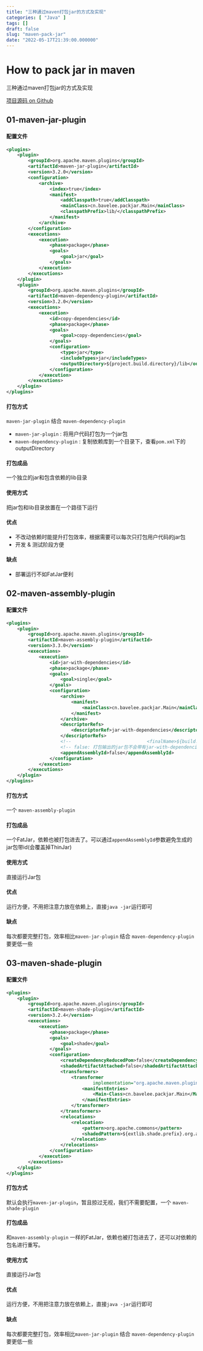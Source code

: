 ```yaml
---
title: "三种通过maven打包jar的方式及实现"
categories: [ "Java" ]
tags: []
draft: false
slug: "maven-pack-jar"
date: "2022-05-17T21:39:00.000000"
---
```


# How to pack jar in maven

三种通过maven打包jar的方式及实现

[项目源码 on Github](https://github.com/bavelee/How-to-pack-jar-in-maven)

## 01-maven-jar-plugin

#### 配置文件

```xml
<plugins>
    <plugin>
        <groupId>org.apache.maven.plugins</groupId>
        <artifactId>maven-jar-plugin</artifactId>
        <version>3.2.0</version>
        <configuration>
            <archive>
                <index>true</index>
                <manifest>
                    <addClasspath>true</addClasspath>
                    <mainClass>cn.bavelee.packjar.Main</mainClass>
                    <classpathPrefix>lib/</classpathPrefix>
                </manifest>
            </archive>
        </configuration>
        <executions>
            <execution>
                <phase>package</phase>
                <goals>
                    <goal>jar</goal>
                </goals>
            </execution>
        </executions>
    </plugin>
    <plugin>
        <groupId>org.apache.maven.plugins</groupId>
        <artifactId>maven-dependency-plugin</artifactId>
        <version>3.2.0</version>
        <executions>
            <execution>
                <id>copy-dependencies</id>
                <phase>package</phase>
                <goals>
                    <goal>copy-dependencies</goal>
                </goals>
                <configuration>
                    <type>jar</type>
                    <includeTypes>jar</includeTypes>
                    <outputDirectory>${project.build.directory}/lib</outputDirectory>
                </configuration>
            </execution>
        </executions>
    </plugin>
</plugins>
```

#### 打包方式

`maven-jar-plugin` 结合 `maven-dependency-plugin`

- `maven-jar-plugin` : 将用户代码打包为一个jar包
- `maven-dependency-plugin` : 复制依赖库到一个目录下，查看`pom.xml`下的outputDirectory

#### 打包成品

一个独立的jar和包含依赖的lib目录

#### 使用方式

把jar包和lib目录放置在一个路径下运行

#### 优点

- 不改动依赖时能提升打包效率，根据需要可以每次只打包用户代码的jar包
- 开发 & 测试阶段方便

#### 缺点

- 部署运行不如FatJar便利

## 02-maven-assembly-plugin

#### 配置文件

```xml
<plugins>
    <plugin>
        <groupId>org.apache.maven.plugins</groupId>
        <artifactId>maven-assembly-plugin</artifactId>
        <version>3.3.0</version>
        <executions>
            <execution>
                <id>jar-with-dependencies</id>
                <phase>package</phase>
                <goals>
                    <goal>single</goal>
                </goals>
                <configuration>
                    <archive>
                        <manifest>
                            <mainClass>cn.bavelee.packjar.Main</mainClass>
                        </manifest>
                    </archive>
                    <descriptorRefs>
                        <descriptorRef>jar-with-dependencies</descriptorRef>
                    </descriptorRefs>
                    <!--                            <finalName>${build.finalName}</finalName>-->
                    <!-- false: 打包输出的jar包不会带有jar-with-dependencies后缀 -->
                    <appendAssemblyId>false</appendAssemblyId>
                </configuration>
            </execution>
        </executions>
    </plugin>
</plugins>
```

#### 打包方式

一个 `maven-assembly-plugin`

#### 打包成品

一个FatJar，依赖也被打包进去了。可以通过`appendAssemblyId`参数避免生成的jar包带id(会覆盖掉ThinJar)

#### 使用方式

直接运行Jar包

#### 优点

运行方便，不用把注意力放在依赖上，直接`java -jar`运行即可

#### 缺点

每次都要完整打包，效率相比`maven-jar-plugin` 结合 `maven-dependency-plugin`要更低一些

## 03-maven-shade-plugin

#### 配置文件

```xml
<plugins>
    <plugin>
        <groupId>org.apache.maven.plugins</groupId>
        <artifactId>maven-shade-plugin</artifactId>
        <version>3.2.4</version>
        <executions>
            <execution>
                <phase>package</phase>
                <goals>
                    <goal>shade</goal>
                </goals>
                <configuration>
                    <createDependencyReducedPom>false</createDependencyReducedPom>
                    <shadedArtifactAttached>false</shadedArtifactAttached>
                    <transformers>
                        <transformer
                                implementation="org.apache.maven.plugins.shade.resource.ManifestResourceTransformer">
                            <manifestEntries>
                                <Main-Class>cn.bavelee.packjar.Main</Main-Class>
                            </manifestEntries>
                        </transformer>
                    </transformers>
                    <relocations>
                        <relocation>
                            <pattern>org.apache.commons</pattern>
                            <shadedPattern>${extlib.shade.prefix}.org.apache.commons</shadedPattern>
                        </relocation>
                    </relocations>
                </configuration>
            </execution>
        </executions>
    </plugin>
</plugins>
```

#### 打包方式

默认会执行`maven-jar-plugin`，暂且掠过无视，我们不需要配置，一个 `maven-shade-plugin`

#### 打包成品

和`maven-assembly-plugin` 一样的FatJar，依赖也被打包进去了，还可以对依赖的包名进行重写。

#### 使用方式

直接运行Jar包

#### 优点

运行方便，不用把注意力放在依赖上，直接`java -jar`运行即可

#### 缺点

每次都要完整打包，效率相比`maven-jar-plugin` 结合 `maven-dependency-plugin`要更低一些

